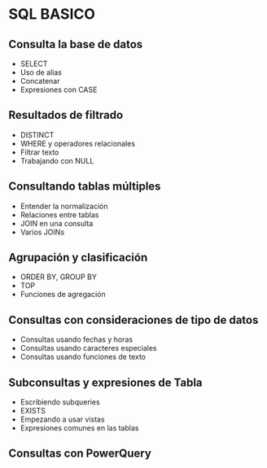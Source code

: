 # SQL BASICO

## Consulta la base de datos
- SELECT
- Uso de alias
- Concatenar
- Expresiones con CASE

## Resultados de filtrado
- DISTINCT
- WHERE y operadores relacionales
- Filtrar texto
- Trabajando con NULL

## Consultando tablas múltiples
- Entender la normalización
- Relaciones entre tablas
- JOIN en una consulta
- Varios JOINs

## Agrupación y clasificación
- ORDER BY, GROUP BY
- TOP
- Funciones de agregación

## Consultas con consideraciones de tipo de datos
- Consultas usando fechas y horas
- Consultas usando caracteres especiales
- Consultas usando funciones de texto

## Subconsultas y expresiones de Tabla
- Escribiendo subqueries
- EXISTS
- Empezando a usar vistas
- Expresiones comunes en las tablas

## Consultas con PowerQuery

